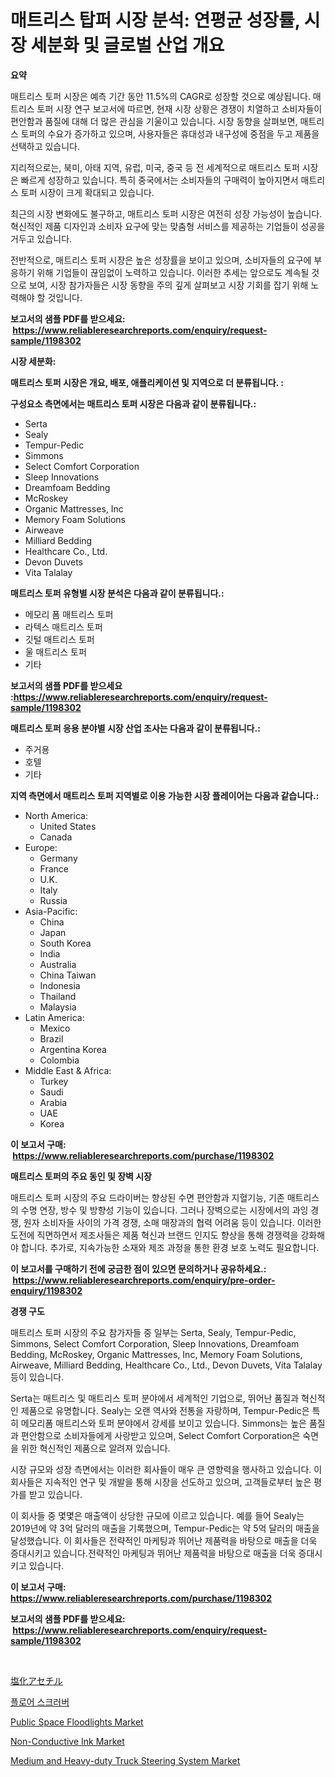 <p><h1>매트리스 탑퍼 시장 분석: 연평균 성장률, 시장 세분화 및 글로벌 산업 개요</h1></p><p><strong>요약</strong></p>
<p><p>매트리스 토퍼 시장은 예측 기간 동안 11.5%의 CAGR로 성장할 것으로 예상됩니다. 매트리스 토퍼 시장 연구 보고서에 따르면, 현재 시장 상황은 경쟁이 치열하고 소비자들이 편안함과 품질에 대해 더 많은 관심을 기울이고 있습니다. 시장 동향을 살펴보면, 매트리스 토퍼의 수요가 증가하고 있으며, 사용자들은 휴대성과 내구성에 중점을 두고 제품을 선택하고 있습니다.</p><p>지리적으로는, 북미, 아태 지역, 유럽, 미국, 중국 등 전 세계적으로 매트리스 토퍼 시장은 빠르게 성장하고 있습니다. 특히 중국에서는 소비자들의 구매력이 높아지면서 매트리스 토퍼 시장이 크게 확대되고 있습니다.</p><p>최근의 시장 변화에도 불구하고, 매트리스 토퍼 시장은 여전히 성장 가능성이 높습니다. 혁신적인 제품 디자인과 소비자 요구에 맞는 맞춤형 서비스를 제공하는 기업들이 성공을 거두고 있습니다.</p><p>전반적으로, 매트리스 토퍼 시장은 높은 성장률을 보이고 있으며, 소비자들의 요구에 부응하기 위해 기업들이 끊임없이 노력하고 있습니다. 이러한 추세는 앞으로도 계속될 것으로 보여, 시장 참가자들은 시장 동향을 주의 깊게 살펴보고 시장 기회를 잡기 위해 노력해야 할 것입니다.</p></p>
<p><strong>보고서의 샘플 PDF를 받으세요: &nbsp;<a href="https://www.reliableresearchreports.com/enquiry/request-sample/1198302">https://www.reliableresearchreports.com/enquiry/request-sample/1198302</a></strong></p>
<p><strong>시장 세분화:</strong></p>
<p><strong> 매트리스 토퍼 시장은 개요, 배포, 애플리케이션 및 지역으로 더 분류됩니다. :</strong></p>
<p><strong>구성요소 측면에서는 매트리스 토퍼 시장은 다음과 같이 분류됩니다.:</strong></p>
<p><ul><li>Serta</li><li>Sealy</li><li>Tempur-Pedic</li><li>Simmons</li><li>Select Comfort Corporation</li><li>Sleep Innovations</li><li>Dreamfoam Bedding</li><li>McRoskey</li><li>Organic Mattresses, Inc</li><li>Memory Foam Solutions</li><li>Airweave</li><li>Milliard Bedding</li><li>Healthcare Co., Ltd.</li><li>Devon Duvets</li><li>Vita Talalay</li></ul></p>
<p><strong> 매트리스 토퍼 유형별 시장 분석은 다음과 같이 분류됩니다.:</strong></p>
<p><ul><li>메모리 폼 매트리스 토퍼</li><li>라텍스 매트리스 토퍼</li><li>깃털 매트리스 토퍼</li><li>울 매트리스 토퍼</li><li>기타</li></ul></p>
<p><strong>보고서의 샘플 PDF를 받으세요 :<a href="https://www.reliableresearchreports.com/enquiry/request-sample/1198302">https://www.reliableresearchreports.com/enquiry/request-sample/1198302</a></strong></p>
<p><strong> 매트리스 토퍼 응용 분야별 시장 산업 조사는 다음과 같이 분류됩니다.:</strong></p>
<p><ul><li>주거용</li><li>호텔</li><li>기타</li></ul></p>
<p><strong>지역 측면에서 매트리스 토퍼 지역별로 이용 가능한 시장 플레이어는 다음과 같습니다.:</strong></p>
<p><ul>
    <li>
        North America:
        <ul>
            <li>United States</li>
            <li>Canada</li>
        </ul>
    </li>
    <li>
        Europe:
        <ul>
            <li>Germany</li>
            <li>France</li>
            <li>U.K.</li>
            <li>Italy</li>
            <li>Russia</li>
        </ul>
    </li>
    <li>
        Asia-Pacific:
        <ul>
            <li>China</li>
            <li>Japan</li>
            <li>South Korea</li>
            <li>India</li>
            <li>Australia</li>
            <li>China Taiwan</li>
            <li>Indonesia</li>
            <li>Thailand</li>
            <li>Malaysia</li>
        </ul>
    </li>
    <li>
        Latin America:
        <ul>
            <li>Mexico</li>
            <li>Brazil</li>
            <li>Argentina Korea</li>
            <li>Colombia</li>
        </ul>
    </li>
    <li>
        Middle East & Africa:
        <ul>
            <li>Turkey</li>
            <li>Saudi</li>
            <li>Arabia</li>
            <li>UAE</li>
            <li>Korea</li>
        </ul>
    </li>
    </ul></p>
<p><strong>이 보고서 구매: &nbsp;<a href="https://www.reliableresearchreports.com/purchase/1198302">https://www.reliableresearchreports.com/purchase/1198302</a></strong></p>
<p><strong>매트리스 토퍼의 주요 동인 및 장벽 시장</strong></p>
<p><p>매트리스 토퍼 시장의 주요 드라이버는 향상된 수면 편안함과 지혈기능, 기존 매트리스의 수명 연장, 방수 및 방향성 기능이 있습니다. 그러나 장벽으로는 시장에서의 과잉 경쟁, 원자 소비자들 사이의 가격 경쟁, 소매 매장과의 협력 어려움 등이 있습니다. 이러한 도전에 직면하면서 제조사들은 제품 혁신과 브랜드 인지도 향상을 통해 경쟁력을 강화해야 합니다. 추가로, 지속가능한 소재와 제조 과정을 통한 환경 보호 노력도 필요합니다.</p></p>
<p><strong>이 보고서를 구매하기 전에 궁금한 점이 있으면 문의하거나 공유하세요.: &nbsp;<a href="https://www.reliableresearchreports.com/enquiry/pre-order-enquiry/1198302">https://www.reliableresearchreports.com/enquiry/pre-order-enquiry/1198302</a></strong></p>
<p><strong>경쟁 구도</strong></p>
<p><p>매트리스 토퍼 시장의 주요 참가자들 중 일부는 Serta, Sealy, Tempur-Pedic, Simmons, Select Comfort Corporation, Sleep Innovations, Dreamfoam Bedding, McRoskey, Organic Mattresses, Inc, Memory Foam Solutions, Airweave, Milliard Bedding, Healthcare Co., Ltd., Devon Duvets, Vita Talalay 등이 있습니다.</p><p>Serta는 매트리스 및 매트리스 토퍼 분야에서 세계적인 기업으로, 뛰어난 품질과 혁신적인 제품으로 유명합니다. Sealy는 오랜 역사와 전통을 자랑하며, Tempur-Pedic은 특히 메모리폼 매트리스와 토퍼 분야에서 강세를 보이고 있습니다. Simmons는 높은 품질과 편안함으로 소비자들에게 사랑받고 있으며, Select Comfort Corporation은 숙면을 위한 혁신적인 제품으로 알려져 있습니다.</p><p>시장 규모와 성장 측면에서는 이러한 회사들이 매우 큰 영향력을 행사하고 있습니다. 이 회사들은 지속적인 연구 및 개발을 통해 시장을 선도하고 있으며, 고객들로부터 높은 평가를 받고 있습니다.</p><p>이 회사들 중 몇몇은 매출액이 상당한 규모에 이르고 있습니다. 예를 들어 Sealy는 2019년에 약 3억 달러의 매출을 기록했으며, Tempur-Pedic는 약 5억 달러의 매출을 달성했습니다. 이 회사들은 전략적인 마케팅과 뛰어난 제품력을 바탕으로 매출을 더욱 증대시키고 있습니다.전략적인 마케팅과 뛰어난 제품력을 바탕으로 매출을 더욱 증대시키고 있습니다.</p></p>
<p><strong>이 보고서 구매: &nbsp; <a href="https://www.reliableresearchreports.com/purchase/1198302">https://www.reliableresearchreports.com/purchase/1198302</a></strong></p>
<p><strong>보고서의 샘플 PDF를 받으세요: &nbsp;<a href="https://www.reliableresearchreports.com/enquiry/request-sample/1198302">https://www.reliableresearchreports.com/enquiry/request-sample/1198302</a></strong><strong></strong></p>
<p>&nbsp;</p>
<p><p><a href="https://github.com/lrlmopnhwd79300/Market-Research-Report-List-1/blob/main/6504509187998.md">塩化アセチル</a></p><p><a href="https://github.com/akzkkws047661437/Market-Research-Report-List-1/blob/main/4385121187932.md">플로어 스크러버</a></p><p><a href="https://issuu.com/reportprime-2/docs/public-space-floodlights-market-size-2030.pptx">Public Space Floodlights Market</a></p><p><a href="https://view.publitas.com/reportprime-1/non-conductive-ink-market-challenges-opportunities-and-growth-drivers-and-major-market-players-forecasted-for-period-from-2023-2030/">Non-Conductive Ink Market</a></p><p><a href="https://github.com/ChiragRp1/Market-Research-Report-List-3/blob/main/medium-and-heavy-duty-truck-steering-system-market.md">Medium and Heavy-duty Truck Steering System Market</a></p></p>